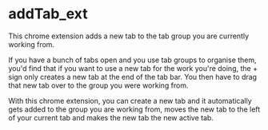 # addTab_ext

This chrome extension adds a new tab to the tab group you are currently working from.


If you have a bunch of tabs open and you use tab groups to organise them, you'd find that if you want to use a new tab for the work you're doing, the + sign only creates a new tab at the end of the tab bar.
You then have to drag that new tab over to the group you were working from.


With this chrome extension, you can create a new tab and it automatically gets added to the group you are working from, moves the new tab to the left of your current tab and makes the new tab the new active tab.
